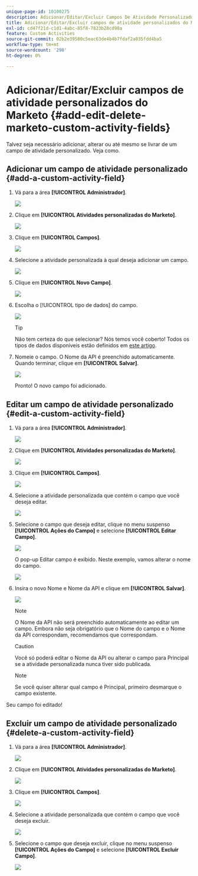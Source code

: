 ```yaml
---
unique-page-id: 10100275
description: Adicionar/Editar/Excluir Campos De Atividade Personalizados Do Marketo - Documentação Do Marketo - Documentação Do Produto
title: Adicionar/Editar/Excluir campos de atividade personalizados do Marketo
exl-id: cd47f21d-c1d1-4abc-85f8-7823b28cd98a
feature: Custom Activities
source-git-commit: 02b2e39580c5eac63de4b4b7fdaf2a835fdd4ba5
workflow-type: tm+mt
source-wordcount: '298'
ht-degree: 0%

---
```


# Adicionar/Editar/Excluir campos de atividade personalizados do Marketo {#add-edit-delete-marketo-custom-activity-fields}

Talvez seja necessário adicionar, alterar ou até mesmo se livrar de um campo de atividade personalizado. Veja como.

## Adicionar um campo de atividade personalizado {#add-a-custom-activity-field}

1. Vá para a área **[!UICONTROL Administrador]**.

   ![](assets/add-edit-delete-marketo-custom-activity-fields-1.png)

1. Clique em **[!UICONTROL Atividades personalizadas do Marketo]**.

   ![](assets/add-edit-delete-marketo-custom-activity-fields-2.png)

1. Clique em **[!UICONTROL Campos]**.

   ![](assets/add-edit-delete-marketo-custom-activity-fields-3.png)

1. Selecione a atividade personalizada à qual deseja adicionar um campo.

   ![](assets/add-edit-delete-marketo-custom-activity-fields-4.png)

1. Clique em **[!UICONTROL Novo Campo]**.

   ![](assets/add-edit-delete-marketo-custom-activity-fields-5.png)

1. Escolha o [!UICONTROL tipo de dados] do campo.

   ![](assets/add-edit-delete-marketo-custom-activity-fields-6.png)

   >[!TIP]
   >
   >Não tem certeza do que selecionar? Nós temos você coberto! Todos os tipos de dados disponíveis estão definidos em [este artigo](/help/marketo/product-docs/administration/field-management/custom-field-type-glossary.md).

1. Nomeie o campo. O Nome da API é preenchido automaticamente. Quando terminar, clique em **[!UICONTROL Salvar]**.

   ![](assets/add-edit-delete-marketo-custom-activity-fields-7.png)

   Pronto! O novo campo foi adicionado.

## Editar um campo de atividade personalizado {#edit-a-custom-activity-field}

1. Vá para a área **[!UICONTROL Administrador]**.

   ![](assets/add-edit-delete-marketo-custom-activity-fields-8.png)

1. Clique em **[!UICONTROL Atividades personalizadas do Marketo]**.

   ![](assets/add-edit-delete-marketo-custom-activity-fields-9.png)

1. Clique em **[!UICONTROL Campos]**.

   ![](assets/add-edit-delete-marketo-custom-activity-fields-10.png)

1. Selecione a atividade personalizada que contém o campo que você deseja editar.

   ![](assets/add-edit-delete-marketo-custom-activity-fields-11.png)

1. Selecione o campo que deseja editar, clique no menu suspenso **[!UICONTROL Ações do Campo]** e selecione **[!UICONTROL Editar Campo]**.

   ![](assets/add-edit-delete-marketo-custom-activity-fields-12.png)

   O pop-up Editar campo é exibido. Neste exemplo, vamos alterar o nome do campo.

   ![](assets/add-edit-delete-marketo-custom-activity-fields-13.png)

1. Insira o novo Nome e Nome da API e clique em **[!UICONTROL Salvar]**.

   ![](assets/add-edit-delete-marketo-custom-activity-fields-14.png)

   >[!NOTE]
   >
   >O Nome da API não será preenchido automaticamente ao editar um campo. Embora não seja obrigatório que o Nome do campo e o Nome da API correspondam, recomendamos que correspondam.

   >[!CAUTION]
   >
   >Você só poderá editar o Nome da API ou alterar o campo para Principal se a atividade personalizada nunca tiver sido publicada.

   >[!NOTE]
   >
   >Se você quiser alterar qual campo é Principal, primeiro desmarque o campo existente.

Seu campo foi editado!

## Excluir um campo de atividade personalizado {#delete-a-custom-activity-field}

1. Vá para a área **[!UICONTROL Administrador]**.

   ![](assets/add-edit-delete-marketo-custom-activity-fields-15.png)

1. Clique em **[!UICONTROL Atividades personalizadas do Marketo]**.

   ![](assets/add-edit-delete-marketo-custom-activity-fields-16.png)

1. Clique em **[!UICONTROL Campos]**.

   ![](assets/add-edit-delete-marketo-custom-activity-fields-17.png)

1. Selecione a atividade personalizada que contém o campo que você deseja excluir.

   ![](assets/add-edit-delete-marketo-custom-activity-fields-18.png)

1. Selecione o campo que deseja excluir, clique no menu suspenso **[!UICONTROL Ações do Campo]** e selecione **[!UICONTROL Excluir Campo]**.

   ![](assets/add-edit-delete-marketo-custom-activity-fields-19.png)
